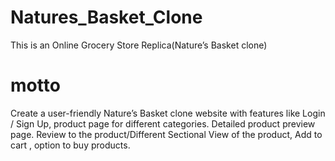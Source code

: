 # Natures_Basket_Clone

This is an Online Grocery Store Replica(Nature’s Basket clone)
# motto 
Create a user-friendly Nature’s Basket clone website with features like Login / Sign Up,  product page for different categories. Detailed product preview page. Review to the product/Different Sectional View of the product, Add to cart , option to buy products. 

